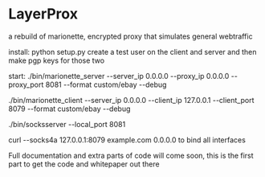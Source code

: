 # LayerProx
a rebuild of marionette, encrypted proxy that simulates general webtraffic

install:
python setup.py
create a test user on the client and server and then make pgp keys for those two

start:
./bin/marionette_server --server_ip 0.0.0.0 --proxy_ip 0.0.0.0 --proxy_port 8081 --format custom/ebay --debug

 ./bin/marionette_client --server_ip 0.0.0.0 --client_ip 127.0.0.1 --client_port 8079 --format custom/ebay --debug

./bin/socksserver --local_port 8081


 curl --socks4a 127.0.0.1:8079 example.com
0.0.0.0 to bind all interfaces 

Full documentation and extra parts of code will come soon, this is the first part to get the code and whitepaper out there